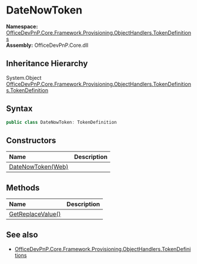 # DateNowToken
  

**Namespace:** [OfficeDevPnP.Core.Framework.Provisioning.ObjectHandlers.TokenDefinitions](OfficeDevPnP.Core.Framework.Provisioning.ObjectHandlers.TokenDefinitions.md)  
**Assembly:** OfficeDevPnP.Core.dll  
## Inheritance Hierarchy
System.Object  
  [OfficeDevPnP.Core.Framework.Provisioning.ObjectHandlers.TokenDefinitions.TokenDefinition](OfficeDevPnP.Core.Framework.Provisioning.ObjectHandlers.TokenDefinitions.TokenDefinition.md) 
## Syntax
```C#
public class DateNowToken: TokenDefinition
```
## Constructors
|**Name**|**Description**|
|:-----|:-----|
| [DateNowToken(Web)](OfficeDevPnP.Core.Framework.Provisioning.ObjectHandlers.TokenDefinitions.DateNowToken.ctor1.md) | 
## Methods
|**Name**|**Description**|
|:-----|:-----|
| [GetReplaceValue()](OfficeDevPnP.Core.Framework.Provisioning.ObjectHandlers.TokenDefinitions.DateNowToken.e3816095.md) | 
## See also
- [OfficeDevPnP.Core.Framework.Provisioning.ObjectHandlers.TokenDefinitions](OfficeDevPnP.Core.Framework.Provisioning.ObjectHandlers.TokenDefinitions.md)
